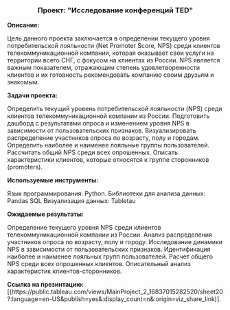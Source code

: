 
<h3 align="center">Проект: "Исследование конференций TED"</h3>

**Описание:**

 Цель данного проекта заключается в определении текущего уровня потребительской лояльности (Net Promoter Score, NPS) среди клиентов телекоммуникационной компании, которая оказывает свои услуги на территории всего СНГ, с фокусом на клиентах из России. NPS является важным показателем, отражающим степень удовлетворенности клиентов и их готовность рекомендовать компанию своим друзьям и знакомым.

**Задачи проекта:**

  Определить текущий уровень потребительской лояльности (NPS) среди клиентов телекоммуникационной компании из России.
  Подготовить дашборд с результатами опроса и изменением уровня NPS в зависимости от пользовательских признаков.
  Визуализировать распределение участников опроса по возрасту, полу и городам.
  Определить наиболее и наименее лояльные группы пользователей.
  Рассчитать общий NPS среди всех опрошенных.
  Описать характеристики клиентов, которые относятся к группе сторонников (promoters).
  
**Используемые инструменты:**

  Язык программирования: Python.
  Библиотеки для анализа данных: Pandas
  SQL
  Визуализация данных: Tabletau
  
**Ожидаемые результаты:**

  Определение текущего уровня NPS среди клиентов телекоммуникационной компании из России.
  Анализ распределения участников опроса по возрасту, полу и городу.
  Исследование динамики NPS в зависимости от пользовательских признаков.
  Идентификация наиболее и наименее лояльных групп пользователей.
  Расчет общего NPS среди всех опрошенных клиентов.
  Описательный анализ характеристик клиентов-сторонников.
<div class="alert alert-info">
<b>Ссылка на презинтацию:</b>
<br>[(https://public.tableau.com/views/MainProject_2_16837015282520/sheet20?:language=en-US&publish=yes&:display_count=n&:origin=viz_share_link)].
</div>
